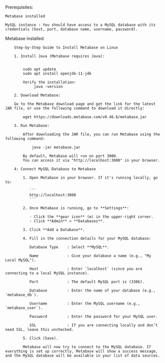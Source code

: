 Prerequisites:

    Metabase installed

    MySQL instance : You should have access to a MySQL database with its credentials (host, port, database name, username, password).


 Metabase installed
		
		Step-by-Step Guide to Install Metabase on Linux

		1. Install Java (Metabase requires Java):

			
			sudo apt update
			sudo apt install openjdk-11-jdk

			Verify the installation: 
				 java -version

		2. Download Metabase:
		
		Go to the Metabase download page and get the link for the latest JAR file, or use the following command to download it directly:

			wget https://downloads.metabase.com/v0.46.6/metabase.jar

		3. Run Metabase:

			After downloading the JAR file, you can run Metabase using the following command:

				java -jar metabase.jar

			By default, Metabase will run on port 3000. 
			You can access it via "http://localhost:3000" in your browser.

		4: Connect MySQL Database to Metabase

			1. Open Metabase in your browser. If it's running locally, go to:

			   ```
			   http://localhost:3000
			   ```

			2. Once Metabase is running, go to **Settings**:

			   - Click the **gear icon** (⚙️) in the upper-right corner.
			   - Click **Admin** > **Databases**.

			3. Click **Add a Database**.

			4. Fill in the connection details for your MySQL database:

			   Database Type	: Select **MySQL**.

			   Name				: Give your database a name (e.g., "My Local MySQL").
			   
			   Host				: Enter `localhost` (since you are connecting to a local MySQL instance).
			   
			   Port				: The default MySQL port is (3306).
			   
			   Database 		: Enter the name of your database (e.g., `metabase_db`).
			   
			   Username			: Enter the MySQL username (e.g., `metabase_user`).
			   
			   Password			: Enter the password for your MySQL user.
			   
			   SSL				: If you are connecting locally and don’t need SSL, leave this unchecked.

			5. Click (Save).

			Metabase will now try to connect to the MySQL database. If everything is set up correctly, Metabase will show a success message, and the MySQL database will be available in your list of data sources.

		